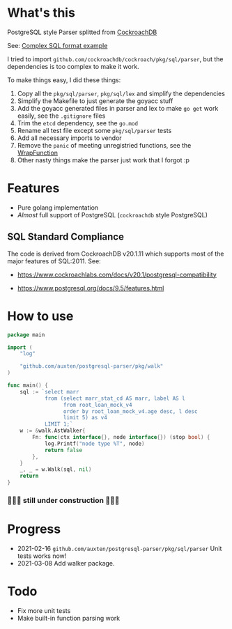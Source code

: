 # What's this
PostgreSQL style Parser splitted from [CockroachDB](https://github.com/cockroachdb/cockroach)

See: [Complex SQL format example](example/format.go)

I tried to import `github.com/cockroachdb/cockroach/pkg/sql/parser`, but the dependencies is too complex to make it work. 

To make things easy, I did these things:

1. Copy all the `pkg/sql/parser`, `pkg/sql/lex` and simplify the dependencies
2. Simplify the Makefile to just generate the goyacc stuff
3. Add the goyacc generated files in parser and lex to make `go get` work easily, see the `.gitignore` files
4. Trim the `etcd` dependency, see the `go.mod`
5. Rename all test file except some `pkg/sql/parser` tests
6. Add all necessary imports to vendor
7. Remove the `panic` of meeting unregistried functions, see the [WrapFunction](pkg/sql/sem/tree/function_name.go#L67)
8. Other nasty things make the parser just work that I forgot :p



# Features
- Pure golang implementation
- *Almost* full support of PostgreSQL (`cockroachdb` style PostgreSQL)

## SQL Standard Compliance

The code is derived from CockroachDB v20.1.11 which supports most of the major features of SQL:2011. See:

- https://www.cockroachlabs.com/docs/v20.1/postgresql-compatibility

- https://www.postgresql.org/docs/9.5/features.html

# How to use

```go
package main

import (
	"log"

	"github.com/auxten/postgresql-parser/pkg/walk"
)

func main() {
	sql := `select marr
			from (select marr_stat_cd AS marr, label AS l
				  from root_loan_mock_v4
				  order by root_loan_mock_v4.age desc, l desc
				  limit 5) as v4
			LIMIT 1;`
	w := &walk.AstWalker{
		Fn: func(ctx interface{}, node interface{}) (stop bool) {
			log.Printf("node type %T", node)
			return false
		},
	}
	_, _ = w.Walk(sql, nil)
	return
}

```

### 🚧🚧🚧 still under construction 🚧🚧🚧

# Progress
- 2021-02-16 `github.com/auxten/postgresql-parser/pkg/sql/parser` Unit tests works now!
- 2021-03-08 Add walker package.

# Todo
- Fix more unit tests
- Make built-in function parsing work
